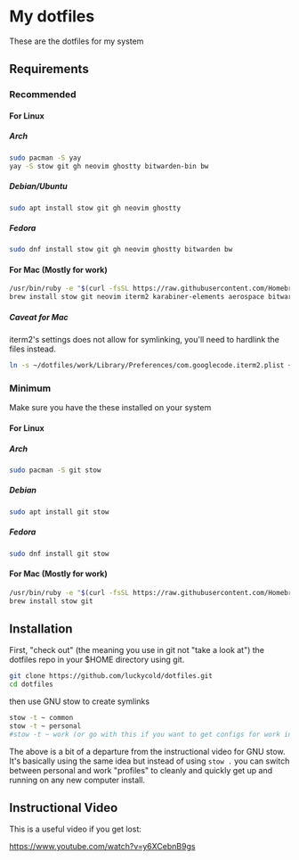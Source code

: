 # My dotfiles

These are the dotfiles for my system

## Requirements

### Recommended

#### For Linux
##### Arch
```bash
sudo pacman -S yay
yay -S stow git gh neovim ghostty bitwarden-bin bw
```
##### Debian/Ubuntu
```bash
sudo apt install stow git gh neovim ghostty
```
##### Fedora
```bash
sudo dnf install stow git gh neovim ghostty bitwarden bw
```

#### For Mac (Mostly for work)
```bash
/usr/bin/ruby -e "$(curl -fsSL https://raw.githubusercontent.com/Homebrew/install/master/install)"
brew install stow git neovim iterm2 karabiner-elements aerospace bitwarden bitwarden-cli
```

##### Caveat for Mac
iterm2's settings does not allow for symlinking, you'll need to hardlink the files instead.

```bash
ln -s ~/dotfiles/work/Library/Preferences/com.googlecode.iterm2.plist ~/Library/Preferences/com.googlecode.iterm2.plist
```


### Minimum
Make sure you have the these installed on your system

#### For Linux
##### Arch
```bash
sudo pacman -S git stow
```
##### Debian
```bash
sudo apt install git stow
```
##### Fedora
```bash
sudo dnf install git stow
```

#### For Mac (Mostly for work)
```bash
/usr/bin/ruby -e "$(curl -fsSL https://raw.githubusercontent.com/Homebrew/install/master/install)"
brew install stow git
```

## Installation

First, "check out" (the meaning you use in git not "take a look at") the dotfiles repo in your $HOME directory using git.

```bash
git clone https://github.com/luckycold/dotfiles.git
cd dotfiles
```

then use GNU stow to create symlinks

```bash
stow -t ~ common
stow -t ~ personal
#stow -t ~ work (or go with this if you want to get configs for work instead of personal)
```
The above is a bit of a departure from the instructional video for GNU stow. It's basically using the same idea but instead of using `stow .` you can switch between personal and work "profiles" to cleanly and quickly get up and running on any new computer install.

## Instructional Video
This is a useful video if you get lost:

https://www.youtube.com/watch?v=y6XCebnB9gs
